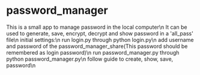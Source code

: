 # password_manager
This is a small app to manage password in the local computer\n
It can be used to generate, save, encrypt, decrypt and show password in a 'all_pass' file\n
initial settings:\n
run login.py through python login.py\n
add username and password of the password_manager_share(This password should be remembered as login password)\n
run password_manager.py through python password_manager.py\n
follow guide to create, show, save, password\n
